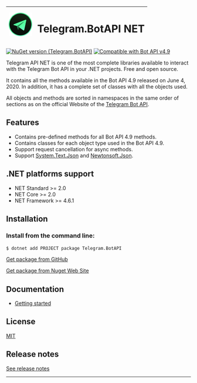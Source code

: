 | <img src="./docs/icon.png" alt="Logo" width="64"/> | <h1>Telegram.BotAPI NET</h1> |
|--------|--------|

[![NuGet version (Telegram.BotAPI)](https://img.shields.io/nuget/v/Telegram.BotAPI.svg?style=flat-square)](https://www.nuget.org/packages/Telegram.BotAPI/)
[![Compatible with Bot API v4.9](https://img.shields.io/badge/Bot%20API%20version-v4.9-blue?style=flat-square)](https://core.telegram.org/bots/api#june-4-2020)


Telegram API NET is one of the most complete libraries available to interact with the Telegram Bot API in your .NET projects. Free and open source.

It contains all the methods available in the Bot API 4.9 released on June 4, 2020. In addition, it has a complete set of classes with all the objects used.

All objects and methods are sorted in namespaces in the same order of sections as on the official Website of the [Telegram Bot API](https://core.telegram.org/bots/api).

## Features
* Contains pre-defined methods for all Bot API 4.9 methods.
* Contains classes for each object type used in the Bot API 4.9.
* Support request cancellation for async methods.
* Support [System.Text.Json](https://www.nuget.org/packages/System.Text.Json/) and [Newtonsoft.Json](https://www.nuget.org/packages/Newtonsoft.Json/).

## .NET platforms support
* NET Standard >= 2.0
* NET Core >= 2.0
* NET Framework >= 4.6.1

## Installation
### Install from the command line:
```
$ dotnet add PROJECT package Telegram.BotAPI
```
[Get package from GitHub](https://github.com/Eptagone/Telegram.BotAPI/packages)

[Get package from Nuget Web Site](https://www.nuget.org/packages/Telegram.BotAPI/)

## Documentation
* [Getting started](docs/readme.md)

## License
[MIT](LICENSE)

## Release notes
[See release notes](https://github.com/Eptagone/Telegram.BotAPI/releases)

***

